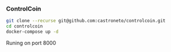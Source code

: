 ### ControlCoin
    
    
```sh
git clone --recurse git@github.com:castroneto/controlcoin.git
cd controlcoin
docker-compose up -d
```
Runing on port 8000
